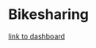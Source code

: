 # Bikesharing

[link to dashboard](https://public.tableau.com/profile/sean.fabry#!/vizhome/Challenge_16195759532480/CheckoutByGender?publish=yes)
